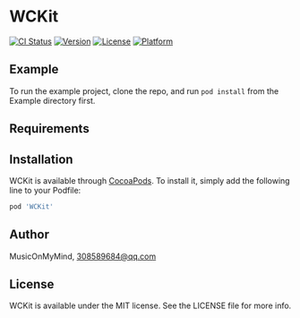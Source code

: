 # WCKit

[![CI Status](https://img.shields.io/travis/MusicOnMyMind/WCKit.svg?style=flat)](https://travis-ci.org/MusicOnMyMind/WCKit)
[![Version](https://img.shields.io/cocoapods/v/WCKit.svg?style=flat)](https://cocoapods.org/pods/WCKit)
[![License](https://img.shields.io/cocoapods/l/WCKit.svg?style=flat)](https://cocoapods.org/pods/WCKit)
[![Platform](https://img.shields.io/cocoapods/p/WCKit.svg?style=flat)](https://cocoapods.org/pods/WCKit)

## Example

To run the example project, clone the repo, and run `pod install` from the Example directory first.

## Requirements

## Installation

WCKit is available through [CocoaPods](https://cocoapods.org). To install
it, simply add the following line to your Podfile:

```ruby
pod 'WCKit'
```

## Author

MusicOnMyMind, 308589684@qq.com

## License

WCKit is available under the MIT license. See the LICENSE file for more info.
